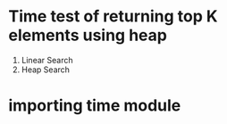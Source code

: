 # Time test of returning top K elements using heap 

1.  Linear Search
2.  Heap Search

# importing time module

